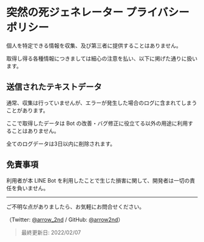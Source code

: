 # 突然の死ジェネレーター プライバシーポリシー

個人を特定できる情報を収集、及び第三者に提供することはありません。

取得し得る各種情報につきましては細心の注意を払い、以下に掲げた通りに扱います。

## 送信されたテキストデータ

通常、収集は行っていませんが、エラーが発生した場合のログに含まれてしまうことがあります。

ここで取得したデータは Bot の改善・バグ修正に役立てる以外の用途に利用することはありません。

全てのログデータは3日以内に削除されます。

## 免責事項

利用者が本 LINE Bot を利用したことで生じた損害に関して、開発者は一切の責任を負いません。

---

ご不明な点がありましたら、お気軽にお問合せください。

（Twitter: [@arrow_2nd](https://mobile.twitter.com/arrow_2nd/) / GitHub: [@arrow2nd](https://github.com/arrow2nd/)）

> 最終更新日: 2022/02/07
